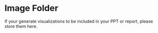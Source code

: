 # Image Folder

If your generate visualizations to be included in your PPT or report, please store them here.